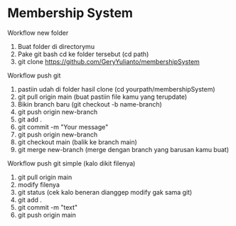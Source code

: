 # Membership System
Workflow new folder
1. Buat folder di directorymu
2. Pake git bash cd ke folder tersebut (cd path)
3. git clone https://github.com/GeryYulianto/membershipSystem

Workflow push git
1. pastiin udah di folder hasil clone (cd yourpath/membershipSystem)
2. git pull origin main (buat pastiin file kamu yang terupdate)
3. Bikin branch baru (git checkout -b name-branch)
4. git push origin new-branch
5. git add .
6. git commit -m "Your message"
7. git push origin new-branch
8. git checkout main (balik ke branch main)
9. git merge new-branch (merge dengan branch yang barusan kamu buat)

Workflow push git simple (kalo dikit filenya)
1. git pull origin main
2. modify filenya
3. git status (cek kalo beneran dianggep modify gak sama git)
4. git add .
5. git commit -m "text"
6. git push origin main
